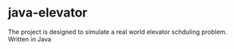 # java-elevator

The project is designed to simulate a real world elevator schduling problem. Written in Java
